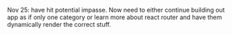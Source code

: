 Nov 25:  have hit potential impasse.  Now need to either continue building out app as if only one category or learn more about react router and have them dynamically render the correct stuff.  
